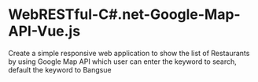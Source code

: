 # WebRESTful-C#.net-Google-Map-API-Vue.js
Create a simple responsive web application to show the list of Restaurants by using Google Map API which user can enter the keyword to search, default the keyword to Bangsue
